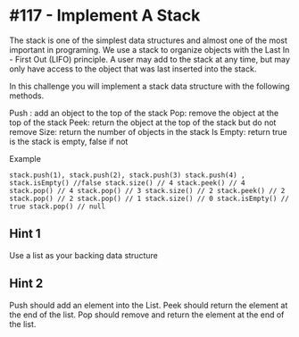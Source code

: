 # #117 - Implement A Stack 

The stack is one of the simplest data structures and almost one of the most important in programing. We use a stack to organize objects with the Last In - First Out (LIFO) principle. A user may add to the stack at any time, but may only have access to the object that was last inserted into the stack.

In this challenge you will implement a stack data structure with the following methods.

Push : add an object to the top of the stack
Pop: remove the object at the top of the stack
Peek: return the object at the top of the stack but do not remove
Size: return the number of objects in the stack
Is Empty: return true is the stack is empty, false if not

Example
```apex
stack.push(1), stack.push(2), stack.push(3) stack.push(4) ,
stack.isEmpty() //false stack.size() // 4 stack.peek() // 4 stack.pop() // 4 stack.pop() // 3 stack.size() // 2 stack.peek() // 2 stack.pop() // 2 stack.pop() // 1 stack.size() // 0 stack.isEmpty() // true stack.pop() // null
```

## Hint 1
Use a list as your backing data structure

## Hint 2
Push should add an element into the List. Peek should return the element at the end of the list. Pop should remove and return the element at the end of the list.